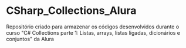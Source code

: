 # CSharp_Collections_Alura
Repositório criado para armazenar os códigos desenvolvidos durante o curso "C# Collections parte 1: Listas, arrays, listas ligadas, dicionários e conjuntos" da Alura
